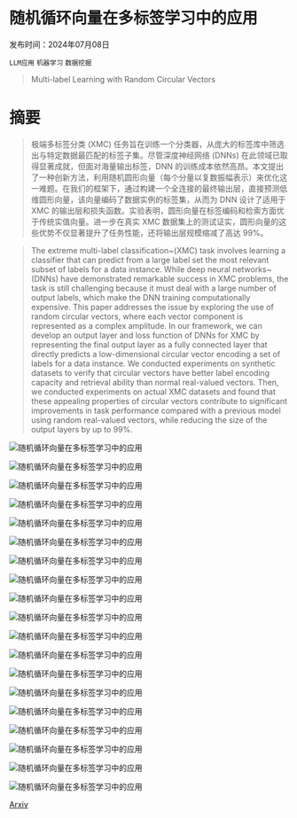 # 随机循环向量在多标签学习中的应用

发布时间：2024年07月08日

`LLM应用` `机器学习` `数据挖掘`

> Multi-label Learning with Random Circular Vectors

# 摘要

> 极端多标签分类 (XMC) 任务旨在训练一个分类器，从庞大的标签库中筛选出与特定数据最匹配的标签子集。尽管深度神经网络 (DNNs) 在此领域已取得显著成就，但面对海量输出标签，DNN 的训练成本依然高昂。本文提出了一种创新方法，利用随机圆形向量（每个分量以复数振幅表示）来优化这一难题。在我们的框架下，通过构建一个全连接的最终输出层，直接预测低维圆形向量，该向量编码了数据实例的标签集，从而为 DNN 设计了适用于 XMC 的输出层和损失函数。实验表明，圆形向量在标签编码和检索方面优于传统实值向量。进一步在真实 XMC 数据集上的测试证实，圆形向量的这些优势不仅显著提升了任务性能，还将输出层规模缩减了高达 99%。

> The extreme multi-label classification~(XMC) task involves learning a classifier that can predict from a large label set the most relevant subset of labels for a data instance. While deep neural networks~(DNNs) have demonstrated remarkable success in XMC problems, the task is still challenging because it must deal with a large number of output labels, which make the DNN training computationally expensive. This paper addresses the issue by exploring the use of random circular vectors, where each vector component is represented as a complex amplitude. In our framework, we can develop an output layer and loss function of DNNs for XMC by representing the final output layer as a fully connected layer that directly predicts a low-dimensional circular vector encoding a set of labels for a data instance. We conducted experiments on synthetic datasets to verify that circular vectors have better label encoding capacity and retrieval ability than normal real-valued vectors. Then, we conducted experiments on actual XMC datasets and found that these appealing properties of circular vectors contribute to significant improvements in task performance compared with a previous model using random real-valued vectors, while reducing the size of the output layers by up to 99%.

![随机循环向量在多标签学习中的应用](../../../paper_images/2407.05656/Heatmap_HRR.png)

![随机循环向量在多标签学习中的应用](../../../paper_images/2407.05656/Heatmap_CHRR.png)

![随机循环向量在多标签学习中的应用](../../../paper_images/2407.05656/Variance.png)

![随机循环向量在多标签学习中的应用](../../../paper_images/2407.05656/Mean.png)

![随机循环向量在多标签学习中的应用](../../../paper_images/2407.05656/Wiki10_P5.png)

![随机循环向量在多标签学习中的应用](../../../paper_images/2407.05656/Wiki10_P10.png)

![随机循环向量在多标签学习中的应用](../../../paper_images/2407.05656/Wiki10_P20.png)

![随机循环向量在多标签学习中的应用](../../../paper_images/2407.05656/Wiki10_PSP5.png)

![随机循环向量在多标签学习中的应用](../../../paper_images/2407.05656/Wiki10_PSP10.png)

![随机循环向量在多标签学习中的应用](../../../paper_images/2407.05656/Wiki10_PSP20.png)

![随机循环向量在多标签学习中的应用](../../../paper_images/2407.05656/d200_P5.png)

![随机循环向量在多标签学习中的应用](../../../paper_images/2407.05656/Delicious-200K_P10.png)

![随机循环向量在多标签学习中的应用](../../../paper_images/2407.05656/Delicious-200K_P20.png)

![随机循环向量在多标签学习中的应用](../../../paper_images/2407.05656/d200_psp5.png)

![随机循环向量在多标签学习中的应用](../../../paper_images/2407.05656/Delicious-200K_PSP10.png)

![随机循环向量在多标签学习中的应用](../../../paper_images/2407.05656/Delicious-200K_PSP20.png)

![随机循环向量在多标签学习中的应用](../../../paper_images/2407.05656/Model_type_P1.png)

![随机循环向量在多标签学习中的应用](../../../paper_images/2407.05656/Model_type_P10.png)

![随机循环向量在多标签学习中的应用](../../../paper_images/2407.05656/Model_type_P20.png)

[Arxiv](https://arxiv.org/abs/2407.05656)